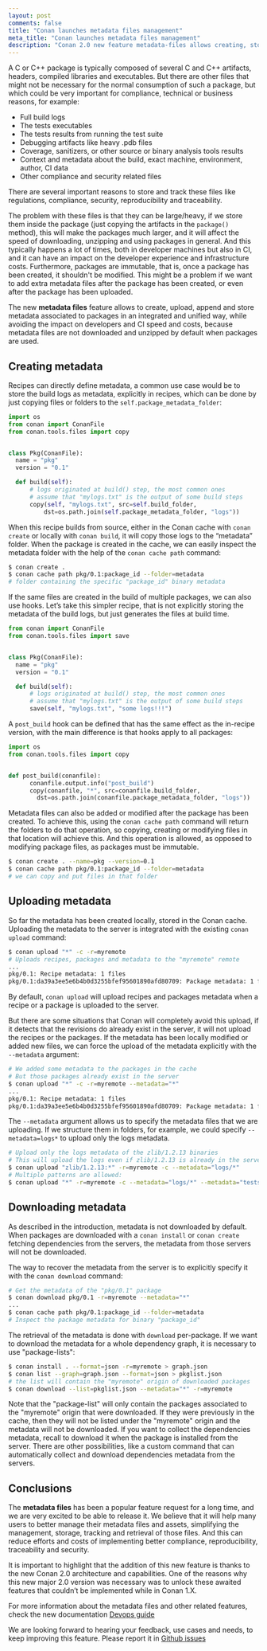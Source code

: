 ```yaml
---
layout: post
comments: false
title: "Conan launches metadata files management"
meta_title: "Conan launches metadata files management"
description: "Conan 2.0 new feature metadata-files allows creating, storing, adding, upload and retrieving metadata files as build logs, test results, etc."
---
```



A C or C++ package is typically composed of several C and C++ artifacts, headers, compiled libraries and executables. But there are other files that might not be necessary for the normal consumption of such a package, but which could be very important for compliance, technical or business reasons, for example:

- Full build logs
- The tests executables
- The tests results from running the test suite
- Debugging artifacts like heavy .pdb files
- Coverage, sanitizers, or other source or binary analysis tools results
- Context and metadata about the build, exact machine, environment, author, CI data
- Other compliance and security related files

There are several important reasons to store and track these files like regulations, compliance, security, reproducibility and traceability.

The problem with these files is that they can be large/heavy, if we store them inside the package (just copying the artifacts in the ``package()`` method), this will make the packages much larger, and it will affect the speed of downloading, unzipping and using packages in general. And this typically happens a lot of times, both in developer machines but also in CI, and it can have an impact on the developer experience and infrastructure costs. Furthermore, packages are immutable, that is, once a package has been created, it shouldn't be modified. This might be a problem if we want to add extra metadata files after the package has been created, or even after the package has been uploaded.

The new **metadata files** feature allows to create, upload, append and store metadata associated to packages in an integrated and unified way, while avoiding the impact on developers and CI speed and costs, because metadata files are not downloaded and unzipped by default when packages are used.

## Creating metadata

Recipes can directly define metadata, a common use case would be to store the build logs as metadata, explicitly in recipes, which can be done by just copying files or folders to the ``self.package_metadata_folder``:

```python
import os
from conan import ConanFile
from conan.tools.files import copy


class Pkg(ConanFile):
  name = "pkg"
  version = "0.1"

  def build(self):
      # logs originated at build() step, the most common ones
      # assume that "mylogs.txt" is the output of some build steps 
      copy(self, "mylogs.txt", src=self.build_folder,
          dst=os.path.join(self.package_metadata_folder, "logs"))
```

When this recipe builds from source, either in the Conan cache with ``conan create`` or locally with ``conan build``, it will copy those logs to the “metadata” folder. When the package is created in the cache, we can easily inspect the metadata folder with the help of the ``conan cache path`` command:

```bash
$ conan create .
$ conan cache path pkg/0.1:package_id --folder=metadata
# folder containing the specific "package_id" binary metadata
```

If the same files are created in the build of multiple packages, we can also use hooks. Let’s take this simpler recipe, that is not explicitly storing the metadata of the build logs, but just generates the files at build time.

```python
from conan import ConanFile
from conan.tools.files import save


class Pkg(ConanFile):
  name = "pkg"
  version = "0.1"

  def build(self):
      # logs originated at build() step, the most common ones
      # assume that "mylogs.txt" is the output of some build steps
      save(self, "mylogs.txt", "some logs!!!")
```

A ``post_build`` hook can be defined that has the same effect as the in-recipe version, with the main difference is that hooks apply to all packages:

```python
import os
from conan.tools.files import copy


def post_build(conanfile):
      conanfile.output.info("post_build")
      copy(conanfile, "*", src=conanfile.build_folder,
        dst=os.path.join(conanfile.package_metadata_folder, "logs"))
```

Metadata files can also be added or modified after the package has been created. To achieve this, using the ``conan cache path`` command will return the folders to do that operation, so copying, creating or modifying files in that location will achieve this. And this operation is allowed, as opposed to modifying package files, as packages must be immutable.

```bash
$ conan create . --name=pkg --version=0.1
$ conan cache path pkg/0.1:package_id --folder=metadata
# we can copy and put files in that folder
```

## Uploading metadata

So far the metadata has been created locally, stored in the Conan cache. Uploading the metadata to the server is integrated with the existing ``conan upload`` command:

```bash
$ conan upload "*" -c -r=myremote
# Uploads recipes, packages and metadata to the "myremote" remote
...
pkg/0.1: Recipe metadata: 1 files
pkg/0.1:da39a3ee5e6b4b0d3255bfef95601890afd80709: Package metadata: 1 files
```

By default, ``conan upload`` will upload recipes and packages metadata when a recipe or a package is uploaded to the server.

But there are some situations that Conan will completely avoid this upload, if it detects that the revisions do already exist in the server, it will not upload the recipes or the packages. If the metadata has been locally modified or added new files, we can force the upload of the metadata explicitly with the ``--metadata`` argument:

```bash
# We added some metadata to the packages in the cache
# But those packages already exist in the server
$ conan upload "*" -c -r=myremote --metadata="*"
...
pkg/0.1: Recipe metadata: 1 files
pkg/0.1:da39a3ee5e6b4b0d3255bfef95601890afd80709: Package metadata: 1 files
```

The ``--metadata`` argument allows us to specify the metadata files that we are uploading. If we structure them in folders, for example, we could specify ``--metadata=logs*`` to upload only the logs metadata.

```bash
# Upload only the logs metadata of the zlib/1.2.13 binaries
# This will upload the logs even if zlib/1.2.13 is already in the server
$ conan upload "zlib/1.2.13:*" -r=myremote -c --metadata="logs/*"
# Multiple patterns are allowed:
$ conan upload "*" -r=myremote -c --metadata="logs/*" --metadata="tests/*"
```

## Downloading metadata

As described in the introduction, metadata is not downloaded by default. When packages are downloaded with a ``conan install`` or ``conan create`` fetching dependencies from the servers, the metadata from those servers will not be downloaded.

The way to recover the metadata from the server is to explicitly specify it with the ``conan download`` command:

```bash
# Get the metadata of the "pkg/0.1" package
$ conan download pkg/0.1 -r=myremote --metadata="*"
...
$ conan cache path pkg/0.1:package_id --folder=metadata
# Inspect the package metadata for binary "package_id"
```

The retrieval of the metadata is done with ``download`` per-package. If we want to download the metadata for a whole dependency graph, it is necessary to use "package-lists":

```bash
$ conan install . --format=json -r=myremote > graph.json
$ conan list --graph=graph.json --format=json > pkglist.json
# the list will contain the "myremote" origin of downloaded packages
$ conan download --list=pkglist.json --metadata="*" -r=myremote
```

Note that the "package-list" will only contain the packages associated to the "myremote" origin that were downloaded. If they were previously in the cache, then they will not be listed under the "myremote" origin and the metadata will not be downloaded. If you want to collect the dependencies metadata, recall to download it when the package is installed from the server.
There are other possibilities, like a custom command that can automatically collect and download dependencies metadata from the servers.


## Conclusions

The **metadata files** has been a popular feature request for a long time, and we are very excited to be able to release it. We believe that it will help many users to better manage their metadata files and assets, simplifying the management, storage, tracking and retrieval of those files. And this can reduce efforts and costs of implementing better compliance, reproducibility, traceability and security.

It is important to highlight that the addition of this new feature is thanks to the new Conan 2.0 architecture and capabilities. One of the reasons why this new major 2.0 version was necessary was to unlock these awaited features that couldn’t be implemented while in Conan 1.X.

For more information about the metadata files and other related features, check the new documentation [Devops guide](https://docs.conan.io/2/devops.html)

We are looking forward to hearing your feedback, use cases and needs, to keep improving this feature. Please report it in [Github issues](https://github.com/conan-io/conan/issues)
